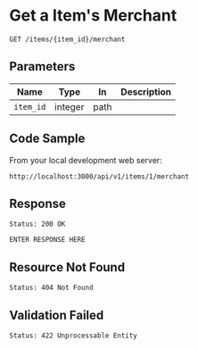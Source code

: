 # Get a Item's Merchant

```
GET /items/{item_id}/merchant
```


## Parameters

Name            | Type    | In    | Description
----------------|---------|-------|--------------
`item_id`       | integer | path  |


## Code Sample

From your local development web server:

```
http://localhost:3000/api/v1/items/1/merchant
```


## Response

```
Status: 200 OK
```

```
ENTER RESPONSE HERE
```


## Resource Not Found
```
Status: 404 Not Found
```


## Validation Failed
```
Status: 422 Unprocessable Entity
```
